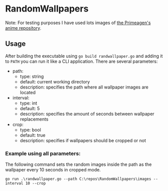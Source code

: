 # RandomWallpapers
Note: For testing purposes I have used lots images of [the Primeagen's anime repository](https://github.com/ThePrimeagen/anime).
## Usage
After building the executable using ```go build randwallpaper.go``` and adding it to ```PATH``` you can run it like a CLI application. 
There are several parameters:
- path: 
    - type:         string
    - default:      current working directory
    - description:  specifies the path where all wallpaper images are located
- interval:
    - type:         int
    - default:      5
    - description:  specifies the amount of seconds between wallpaper replacements
- crop:
    - type:         bool
    - default:      true
    - description:  specifies if wallpapers should be cropped or not

### Example using all parameters:
The following command sets the random images inside the path as the wallpaper every 10 seconds in cropped mode. 
```
go run .\randwallpaper.go --path C:\repos\RandomWallpapers\images --interval 10 --crop
```
